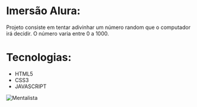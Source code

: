 # Imersão Alura:
Projeto consiste em tentar adivinhar um número random que o computador irá decidir. O número varia entre 0 a 1000.

# Tecnologias:
- HTML5
- CSS3
- JAVASCRIPT

![Mentalista](https://user-images.githubusercontent.com/112123706/216470023-015e865e-317f-41ad-992d-b36bd937c675.png)


